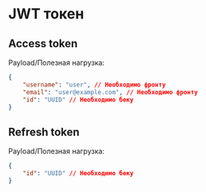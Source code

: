 # JWT токен

## Access token

Payload/Полезная нагрузка:

```json
{
    "username": "user", // Необходимо фронту
    "email": "user@example.com", // Необходимо фронту
    "id": "UUID" // Необходимо беку
}
```

## Refresh token

Payload/Полезная нагрузка:

```json
{
    "id": "UUID" // Необходимо беку
}
```

